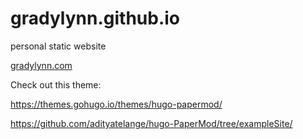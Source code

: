 # gradylynn.github.io

personal static website

[gradylynn.com](https://gradylynn.com)

Check out this theme:

https://themes.gohugo.io/themes/hugo-papermod/

https://github.com/adityatelange/hugo-PaperMod/tree/exampleSite/
